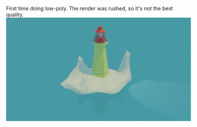 First time doing low-poly. The render was rushed, so it's not the best quality.
![Rendered](rendered.png)
